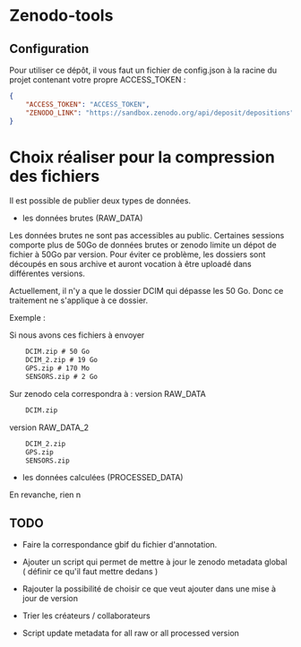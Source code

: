 # Zenodo-tools

## Configuration

Pour utiliser ce dépôt, il vous faut un fichier de config.json à la racine du projet contenant votre propre ACCESS_TOKEN :

```json
{
    "ACCESS_TOKEN": "ACCESS_TOKEN",
    "ZENODO_LINK": "https://sandbox.zenodo.org/api/deposit/depositions"
}
```

# Choix réaliser pour la compression des fichiers

Il est possible de publier deux types de données.

- les données brutes (RAW_DATA)

Les données brutes ne sont pas accessibles au public. Certaines sessions comporte plus de 50Go de données brutes or zenodo limite un dépot de fichier à 50Go par version.
Pour éviter ce problème, les dossiers sont découpés en sous archive et auront vocation à être uploadé dans différentes versions.

Actuellement, il n'y a que le dossier DCIM qui dépasse les 50 Go. Donc ce traitement ne s'applique à ce dossier.

Exemple :

Si nous avons ces fichiers à envoyer
```txt
    DCIM.zip # 50 Go
    DCIM_2.zip # 19 Go
    GPS.zip # 170 Mo
    SENSORS.zip # 2 Go
```

Sur zenodo cela correspondra à :
version RAW_DATA 

```txt
    DCIM.zip
```
version RAW_DATA_2

```txt
    DCIM_2.zip
    GPS.zip
    SENSORS.zip
```

- les données calculées (PROCESSED_DATA)

En revanche, rien n


## TODO

- Faire la correspondance gbif du fichier d'annotation.
- Ajouter un script qui permet de mettre à jour le zenodo metadata global ( définir ce qu'il faut mettre dedans )
- Rajouter la possibilité de choisir ce que veut ajouter dans une mise à jour de version

- Trier les créateurs / collaborateurs

- Script update metadata for all raw or all processed version